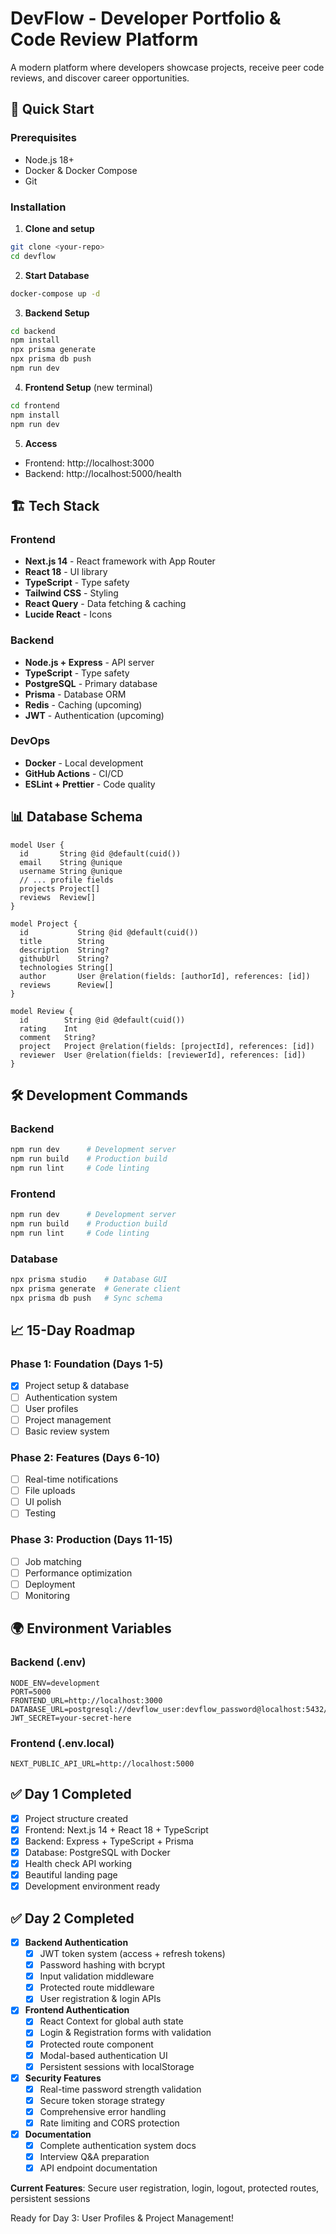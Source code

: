 # DevFlow - Developer Portfolio & Code Review Platform

A modern platform where developers showcase projects, receive peer code reviews, and discover career opportunities.

## 🚀 Quick Start

### Prerequisites
- Node.js 18+ 
- Docker & Docker Compose
- Git

### Installation

1. **Clone and setup**
```bash
git clone <your-repo>
cd devflow
```

2. **Start Database**
```bash
docker-compose up -d
```

3. **Backend Setup**
```bash
cd backend
npm install
npx prisma generate
npx prisma db push
npm run dev
```

4. **Frontend Setup** (new terminal)
```bash
cd frontend
npm install
npm run dev
```

5. **Access**
- Frontend: http://localhost:3000
- Backend: http://localhost:5000/health

## 🏗️ Tech Stack

### Frontend
- **Next.js 14** - React framework with App Router
- **React 18** - UI library
- **TypeScript** - Type safety
- **Tailwind CSS** - Styling
- **React Query** - Data fetching & caching
- **Lucide React** - Icons

### Backend  
- **Node.js + Express** - API server
- **TypeScript** - Type safety
- **PostgreSQL** - Primary database
- **Prisma** - Database ORM
- **Redis** - Caching (upcoming)
- **JWT** - Authentication (upcoming)

### DevOps
- **Docker** - Local development
- **GitHub Actions** - CI/CD
- **ESLint + Prettier** - Code quality

## 📊 Database Schema

```prisma
model User {
  id       String @id @default(cuid())
  email    String @unique
  username String @unique
  // ... profile fields
  projects Project[]
  reviews  Review[]
}

model Project {
  id           String @id @default(cuid())
  title        String
  description  String?
  githubUrl    String?
  technologies String[]
  author       User @relation(fields: [authorId], references: [id])
  reviews      Review[]
}

model Review {
  id        String @id @default(cuid())
  rating    Int
  comment   String?
  project   Project @relation(fields: [projectId], references: [id])
  reviewer  User @relation(fields: [reviewerId], references: [id])
}
```

## 🛠️ Development Commands

### Backend
```bash
npm run dev      # Development server
npm run build    # Production build
npm run lint     # Code linting
```

### Frontend
```bash
npm run dev      # Development server
npm run build    # Production build
npm run lint     # Code linting
```

### Database
```bash
npx prisma studio    # Database GUI
npx prisma generate  # Generate client
npx prisma db push   # Sync schema
```

## 📈 15-Day Roadmap

### Phase 1: Foundation (Days 1-5)
- [x] Project setup & database
- [ ] Authentication system
- [ ] User profiles  
- [ ] Project management
- [ ] Basic review system

### Phase 2: Features (Days 6-10)
- [ ] Real-time notifications
- [ ] File uploads
- [ ] UI polish
- [ ] Testing

### Phase 3: Production (Days 11-15)
- [ ] Job matching
- [ ] Performance optimization
- [ ] Deployment
- [ ] Monitoring

## 🌍 Environment Variables

### Backend (.env)
```env
NODE_ENV=development
PORT=5000
FRONTEND_URL=http://localhost:3000
DATABASE_URL=postgresql://devflow_user:devflow_password@localhost:5432/devflow_db
JWT_SECRET=your-secret-here
```

### Frontend (.env.local)
```env
NEXT_PUBLIC_API_URL=http://localhost:5000
```

## ✅ Day 1 Completed
- [x] Project structure created
- [x] Frontend: Next.js 14 + React 18 + TypeScript  
- [x] Backend: Express + TypeScript + Prisma
- [x] Database: PostgreSQL with Docker
- [x] Health check API working
- [x] Beautiful landing page
- [x] Development environment ready

## ✅ Day 2 Completed
- [x] **Backend Authentication**
  - [x] JWT token system (access + refresh tokens)
  - [x] Password hashing with bcrypt
  - [x] Input validation middleware
  - [x] Protected route middleware
  - [x] User registration & login APIs
- [x] **Frontend Authentication**
  - [x] React Context for global auth state
  - [x] Login & Registration forms with validation
  - [x] Protected route component
  - [x] Modal-based authentication UI
  - [x] Persistent sessions with localStorage
- [x] **Security Features**
  - [x] Real-time password strength validation
  - [x] Secure token storage strategy
  - [x] Comprehensive error handling
  - [x] Rate limiting and CORS protection
- [x] **Documentation**
  - [x] Complete authentication system docs
  - [x] Interview Q&A preparation
  - [x] API endpoint documentation

**Current Features**: Secure user registration, login, logout, protected routes, persistent sessions

Ready for Day 3: User Profiles & Project Management!
